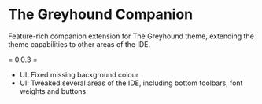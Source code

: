 # The Greyhound Companion

Feature-rich companion extension for The Greyhound theme, extending the theme capabilities to other areas of the IDE.

= 0.0.3 =

* UI: Fixed missing background colour
* UI: Tweaked several areas of the IDE, including bottom toolbars, font weights and buttons
